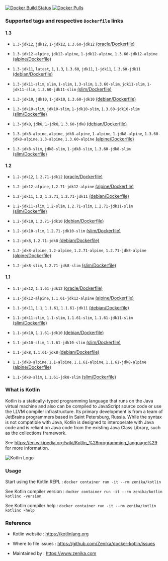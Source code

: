 [![Docker Build Status](https://img.shields.io/docker/build/zenika/kotlin.svg)](https://hub.docker.com/r/zenika/kotlin/) [![Docker Pulls](https://img.shields.io/docker/pulls/zenika/kotlin.svg)](https://hub.docker.com/r/zenika/kotlin/)

### Supported tags and respective `Dockerfile` links

#### 1.3

 * `1.3-jdk12`, `jdk12`, `1-jdk12`, `1.3.60-jdk12` [(oracle/Dockerfile)](https://github.com/Zenika/docker-kotlin/blob/master/oracle/Dockerfile)

 * `1.3-jdk12-alpine`, `jdk12-alpine`, `1-jdk12-alpine`, `1.3.60-jdk12-alpine` [(alpine/Dockerfile)](https://github.com/Zenika/docker-kotlin/blob/master/alpine/Dockerfile)

 * `1.3-jdk11`, `latest`, `1`, `1.3`, `1.3.60`, `jdk11`, `1-jdk11`, `1.3.60-jdk11` [(debian/Dockerfile)](https://github.com/Zenika/docker-kotlin/blob/master/debian/Dockerfile)

 * `1.3-jdk11-slim`, `slim`, `1-slim`, `1.3-slim`, `1.3.60-slim`, `jdk11-slim`, `1-jdk11-slim`, `1.3.60-jdk11-slim` [(slim/Dockerfile)](https://github.com/Zenika/docker-kotlin/blob/master/slim/Dockerfile)

 * `1.3-jdk10`, `jdk10`, `1-jdk10`, `1.3.60-jdk10` [(debian/Dockerfile)](https://github.com/Zenika/docker-kotlin/blob/master/debian/Dockerfile)

 * `1.3-jdk10-slim`, `jdk10-slim`, `1-jdk10-slim`, `1.3.60-jdk10-slim` [(slim/Dockerfile)](https://github.com/Zenika/docker-kotlin/blob/master/slim/Dockerfile)

 * `1.3-jdk8`, `jdk8`, `1-jdk8`, `1.3.60-jdk8` [(debian/Dockerfile)](https://github.com/Zenika/docker-kotlin/blob/master/debian/Dockerfile)

 * `1.3-jdk8-alpine`, `alpine`, `jdk8-alpine`, `1-alpine`, `1-jdk8-alpine`, `1.3.60-jdk8-alpine`, `1.3-alpine`, `1.3.60-alpine` [(alpine/Dockerfile)](https://github.com/Zenika/docker-kotlin/blob/master/alpine/Dockerfile)

 * `1.3-jdk8-slim`, `jdk8-slim`, `1-jdk8-slim`, `1.3.60-jdk8-slim` [(slim/Dockerfile)](https://github.com/Zenika/docker-kotlin/blob/master/slim/Dockerfile)

#### 1.2

 * `1.2-jdk12`, `1.2.71-jdk12` [(oracle/Dockerfile)](https://github.com/Zenika/docker-kotlin/blob/master/oracle/Dockerfile)

 * `1.2-jdk12-alpine`, `1.2.71-jdk12-alpine` [(alpine/Dockerfile)](https://github.com/Zenika/docker-kotlin/blob/master/alpine/Dockerfile)

 * `1.2-jdk11`, `1.2`, `1.2.71`, `1.2.71-jdk11` [(debian/Dockerfile)](https://github.com/Zenika/docker-kotlin/blob/master/debian/Dockerfile)

 * `1.2-jdk11-slim`, `1.2-slim`, `1.2.71-slim`, `1.2.71-jdk11-slim` [(slim/Dockerfile)](https://github.com/Zenika/docker-kotlin/blob/master/slim/Dockerfile)

 * `1.2-jdk10`, `1.2.71-jdk10` [(debian/Dockerfile)](https://github.com/Zenika/docker-kotlin/blob/master/debian/Dockerfile)

 * `1.2-jdk10-slim`, `1.2.71-jdk10-slim` [(slim/Dockerfile)](https://github.com/Zenika/docker-kotlin/blob/master/slim/Dockerfile)

 * `1.2-jdk8`, `1.2.71-jdk8` [(debian/Dockerfile)](https://github.com/Zenika/docker-kotlin/blob/master/debian/Dockerfile)

 * `1.2-jdk8-alpine`, `1.2-alpine`, `1.2.71-alpine`, `1.2.71-jdk8-alpine` [(alpine/Dockerfile)](https://github.com/Zenika/docker-kotlin/blob/master/alpine/Dockerfile)

 * `1.2-jdk8-slim`, `1.2.71-jdk8-slim` [(slim/Dockerfile)](https://github.com/Zenika/docker-kotlin/blob/master/slim/Dockerfile)

#### 1.1

 * `1.1-jdk12`, `1.1.61-jdk12` [(oracle/Dockerfile)](https://github.com/Zenika/docker-kotlin/blob/master/oracle/Dockerfile)

 * `1.1-jdk12-alpine`, `1.1.61-jdk12-alpine` [(alpine/Dockerfile)](https://github.com/Zenika/docker-kotlin/blob/master/alpine/Dockerfile)

 * `1.1-jdk11`, `1.1`, `1.1.61`, `1.1.61-jdk11` [(debian/Dockerfile)](https://github.com/Zenika/docker-kotlin/blob/master/debian/Dockerfile)

 * `1.1-jdk11-slim`, `1.1-slim`, `1.1.61-slim`, `1.1.61-jdk11-slim` [(slim/Dockerfile)](https://github.com/Zenika/docker-kotlin/blob/master/slim/Dockerfile)

 * `1.1-jdk10`, `1.1.61-jdk10` [(debian/Dockerfile)](https://github.com/Zenika/docker-kotlin/blob/master/debian/Dockerfile)

 * `1.1-jdk10-slim`, `1.1.61-jdk10-slim` [(slim/Dockerfile)](https://github.com/Zenika/docker-kotlin/blob/master/slim/Dockerfile)

 * `1.1-jdk8`, `1.1.61-jdk8` [(debian/Dockerfile)](https://github.com/Zenika/docker-kotlin/blob/master/debian/Dockerfile)

 * `1.1-jdk8-alpine`, `1.1-alpine`, `1.1.61-alpine`, `1.1.61-jdk8-alpine` [(alpine/Dockerfile)](https://github.com/Zenika/docker-kotlin/blob/master/alpine/Dockerfile)

 * `1.1-jdk8-slim`, `1.1.61-jdk8-slim` [(slim/Dockerfile)](https://github.com/Zenika/docker-kotlin/blob/master/slim/Dockerfile)

### What is Kotlin

Kotlin is a statically-typed programming language that runs on the Java virtual machine and also can be compiled to JavaScript source code or use the LLVM compiler infrastructure. Its primary development is from a team of JetBrains programmers based in Saint Petersburg, Russia. While the syntax is not compatible with Java, Kotlin is designed to interoperate with Java code and is reliant on Java code from the existing Java Class Library, such as the collections framework.

See https://en.wikipedia.org/wiki/Kotlin_%28programming_language%29 for more information.

![Kotlin Logo](https://github.com/Zenika/docker-kotlin/raw/master/Kotlin-logo.png)

### Usage

Start using the Kotlin REPL : `docker container run -it --rm zenika/kotlin`

See Kotlin compiler version : `docker container run -it --rm zenika/kotlin kotlinc -version`

See Kotlin compiler help : `docker container run -it --rm zenika/kotlin kotlinc -help`

### Reference

 * Kotlin website : https://kotlinlang.org

 * Where to file issues : https://github.com/Zenika/docker-kotlin/issues

 * Maintained by : https://www.zenika.com
